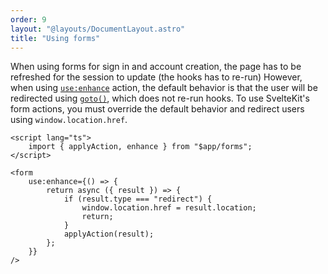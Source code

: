 ```yaml
---
order: 9
layout: "@layouts/DocumentLayout.astro"
title: "Using forms"
---
```


When using forms for sign in and account creation, the page has to be refreshed for the session to update (the hooks has to re-run) However, when using [`use:enhance`](https://kit.svelte.dev/docs/modules#$app-forms-enhance) action, the default behavior is that the user will be redirected using [`goto()`](https://kit.svelte.dev/docs/modules#$app-navigation-goto), which does not re-run hooks. To use SvelteKit's form actions, you must override the default behavior and redirect users using `window.location.href`.

```svelte
<script lang="ts">
	import { applyAction, enhance } from "$app/forms";
</script>

<form
	use:enhance={() => {
		return async ({ result }) => {
			if (result.type === "redirect") {
				window.location.href = result.location;
				return;
			}
			applyAction(result);
		};
	}}
/>
```
